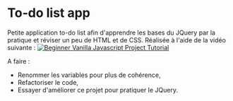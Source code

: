 # To-do list app

Petite application to-do list afin d'apprendre les bases du JQuery par la pratique et réviser un peu de HTML et de CSS.
Réalisée à l'aide de la vidéo suivante :
[![Beginner Vanilla Javascript Project Tutorial](https://i.ytimg.com/vi/Ttf3CEsEwMQ/hqdefault.jpg?sqp=-oaymwEZCPYBEIoBSFXyq4qpAwsIARUAAIhCGAFwAQ==&rs=AOn4CLB0-s58PPqF2vWXydOOfqUwFqQBpA)](https://www.youtube.com/watch?v=Ttf3CEsEwMQ)

A faire :
* Renommer les variables pour plus de cohérence,
* Refactoriser le code,
* Essayer d'améliorer ce projet pour pratiquer le JQuery.
